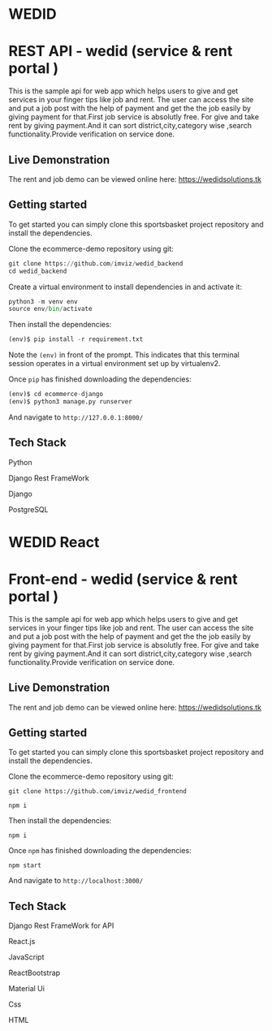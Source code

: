 # WEDID
# REST API - wedid (service & rent portal ) 
This is the sample api for web app which helps users to give and get services in your finger tips like job and rent.
The user can access the site and put a job post with the help of payment and get the the job easily by giving payment for that.First job service is absolutly free.
For give and take rent by giving payment.And it can sort district,city,category wise ,search functionality.Provide verification on service done.


## Live Demonstration

The rent and job demo can be viewed online here: https://wedidsolutions.tk

## Getting started
To get started you can simply clone this sportsbasket project repository and install the dependencies.

Clone the ecommerce-demo repository using git:
```python
git clone https://github.com/imviz/wedid_backend
cd wedid_backend
```
Create a virtual environment to install dependencies in and activate it:
```python
python3 -m venv env
source env/bin/activate
```

Then install the dependencies:
```python
(env)$ pip install -r requirement.txt
```
Note the ```(env)``` in front of the prompt. This indicates that this terminal session operates in a virtual environment set up by virtualenv2.

Once ```pip``` has finished downloading the dependencies:
```python
(env)$ cd ecommerce-django
(env)$ python3 manage.py runserver
```
And navigate to ```http://127.0.0.1:8000/```


## Tech Stack
  Python
 
  Django Rest FrameWork
  
  Django
  
  PostgreSQL
  
  
  
  
  # WEDID React
# Front-end - wedid (service & rent portal ) 
This is the sample api for web app which helps users to give and get services in your finger tips like job and rent.
The user can access the site and put a job post with the help of payment and get the the job easily by giving payment for that.First job service is absolutly free.
For give and take rent by giving payment.And it can sort district,city,category wise ,search functionality.Provide verification on service done.


## Live Demonstration

The rent and job demo can be viewed online here: https://wedidsolutions.tk

## Getting started
To get started you can simply clone this sportsbasket project repository and install the dependencies.

Clone the ecommerce-demo repository using git:
```node
git clone https://github.com/imviz/wedid_frontend
```
```node 
npm i 
```

Then install the dependencies:
```
npm i 
```


Once ```npm``` has finished downloading the dependencies:
```node
npm start
```
And navigate to ```http://localhost:3000/```


## Tech Stack
 
  Django Rest FrameWork for API
  
  React.js
  
  JavaScript
  
  ReactBootstrap
  
  Material Ui
  
  Css
  
  HTML
  
  

